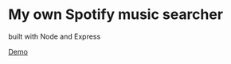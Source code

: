 <h1>My own Spotify music searcher</h1>
<p>built with Node and Express</p>
<p><a href="http://Mi6u3l.github.io/SpotifySearcher/">Demo</a></p>